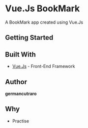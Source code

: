 # Vue.Js BookMark

A BookMark app created using Vue.Js

## Getting Started

## Built With

* [Vue.Js](https://vuejs.org/) - Front-End Framework

## Author

**germancutraro**

## Why

* Practise
